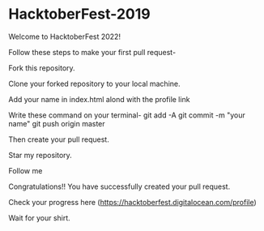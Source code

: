 # HacktoberFest-2019
Welcome to HacktoberFest 2022!

Follow these steps to make your first pull request-

  Fork this repository.
  
  Clone your forked repository to your local machine.
  
  Add your name in index.html alond with the profile link
  
Write these command on your terminal-
  git add -A
  git commit -m "your name"
  git push origin master
  
Then create your pull request.

Star my repository.

Follow me

Congratulations!! You have successfully created your pull request.

Check your progress here (https://hacktoberfest.digitalocean.com/profile)

Wait for your shirt.
